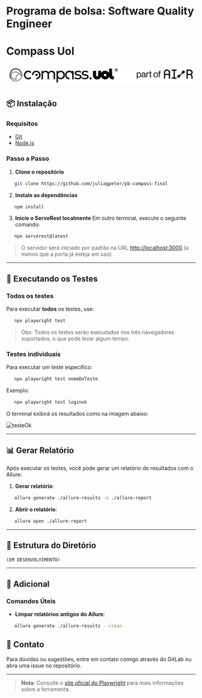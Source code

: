 # Programa de bolsa: Software Quality Engineer
# Compass Uol

![bannerCompass](./assets/compass.png)

## 📦 Instalação

### Requisitos

- [Git](https://git-scm.com/downloads)
- [Node.js](https://nodejs.org/)

### Passo a Passo

1. **Clone o repositório**
```bash
   git clone https://github.com/juliagpeter/pb-compass-final
```

2. **Instale as dependências**
```bash
   npm install
```

3. **Inicie o ServeRest localmente**
Em outro terminal, execute o seguinte comando:
```bash
   npx serverest@latest
```
> O servidor será iniciado por padrão na URL [http://localhost:3000](http://localhost:3000) (a menos que a porta já esteja em uso).

---

## 🚀 Executando os Testes

### Todos os testes

Para executar **todos** os testes, use:
```bash
   npx playwright test
```

> Obs: Todos os testes serão executados nos três navegadores suportados, o que pode levar algum tempo.

### Testes individuais

Para executar um teste específico:
```bash
   npx playwright test nomeDoTeste
```

Exemplo:
```bash
   npx playwright test loginok
```

O terminal exibirá os resultados como na imagem abaixo:

![testeOk](assets/testeok.png)

---

## 📊 Gerar Relatório

Após executar os testes, você pode gerar um relatório de resultados com o Allure:

1. **Gerar relatório**:
```bash
   allure generate ./allure-results -o ./allure-report
```

2. **Abrir o relatório**:
```bash
   allure open ./allure-report
```

---

## 📁 Estrutura do Diretório

```plaintext
(EM DESENVOLVIMENTO)
```

---

## 📘 Adicional

### Comandos Úteis

- **Limpar relatórios antigos do Allure**:
```bash
   allure generate ./allure-results --clean
```

## 💬 Contato

Para dúvidas ou sugestões, entre em contato comigo através do GitLab ou abra uma issue no repositório.

---

> **Nota**: Consulte o [site oficial do Playwright](https://playwright.dev/) para mais informações sobre a ferramenta.